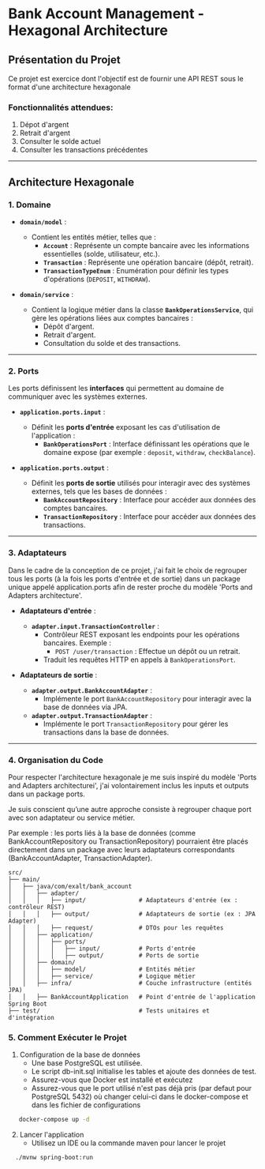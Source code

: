 # **Bank Account Management - Hexagonal Architecture**

## **Présentation du Projet**

Ce projet est exercice dont l'objectif est de fournir une API REST sous le format d'une architecture hexagonale 

### **Fonctionnalités attendues:**

1. Dépot d'argent
2. Retrait d'argent
3. Consulter le solde actuel
4. Consulter les transactions précédentes

---

## **Architecture Hexagonale**


### **1. Domaine**

- **`domain/model`** :
    - Contient les entités métier, telles que :
        - **`Account`** : Représente un compte bancaire avec les informations essentielles (solde, utilisateur, etc.).
        - **`Transaction`** : Représente une opération bancaire (dépôt, retrait).
        - **`TransactionTypeEnum`** : Enumération pour définir les types d'opérations (`DEPOSIT`, `WITHDRAW`).

- **`domain/service`** :
    - Contient la logique métier dans la classe **`BankOperationsService`**, qui gère les opérations liées aux comptes bancaires :
        - Dépôt d'argent.
        - Retrait d'argent.
        - Consultation du solde et des transactions.

---

### **2. Ports**
Les ports définissent les **interfaces** qui permettent au domaine de communiquer avec les systèmes externes.

- **`application.ports.input`** :
    - Définit les **ports d'entrée** exposant les cas d'utilisation de l'application :
        - **`BankOperationsPort`** : Interface définissant les opérations que le domaine expose (par exemple : `deposit`, `withdraw`, `checkBalance`).

- **`application.ports.output`** :
    - Définit les **ports de sortie** utilisés pour interagir avec des systèmes externes, tels que les bases de données :
        - **`BankAccountRepository`** : Interface pour accéder aux données des comptes bancaires.
        - **`TransactionRepository`** : Interface pour accéder aux données des transactions.

---

### **3. Adaptateurs**
Dans le cadre de la conception de ce projet, j'ai fait le choix de regrouper tous les ports (à la fois les ports d'entrée et de sortie) dans un package unique appelé application.ports afin de rester proche du modèle 'Ports and Adapters architecture'.

- **Adaptateurs d'entrée** :
    - **`adapter.input.TransactionController`** :
        - Contrôleur REST exposant les endpoints pour les opérations bancaires. Exemple :
            - `POST /user/transaction` : Effectue un dépôt ou un retrait.
        - Traduit les requêtes HTTP en appels à `BankOperationsPort`.

- **Adaptateurs de sortie** :
    - **`adapter.output.BankAccountAdapter`** :
        - Implémente le port `BankAccountRepository` pour interagir avec la base de données via JPA.
    - **`adapter.output.TransactionAdapter`** :
        - Implémente le port `TransactionRepository` pour gérer les transactions dans la base de données.

---

### **4. Organisation du Code**
Pour respecter l'architecture hexagonale je me suis inspiré du modèle 'Ports and Adapters architecturei', j'ai volontairement inclus les inputs et outputs dans un package ports.

Je suis conscient qu’une autre approche consiste à regrouper chaque port avec son adaptateur ou service métier. 

Par exemple : les ports liés à la base de données (comme BankAccountRepository ou TransactionRepository) pourraient être placés directement dans un package avec leurs adaptateurs correspondants (BankAccountAdapter, TransactionAdapter).
````plain
src/
├── main/
│   ├── java/com/exalt/bank_account
│   │   ├── adapter/
│   │   │   ├── input/               # Adaptateurs d'entrée (ex : contrôleur REST)
│   │   │   ├── output/              # Adaptateurs de sortie (ex : JPA Adapter)
│   │   │   ├── request/             # DTOs pour les requêtes
│   │   ├── application/
│   │   │   ├── ports/
│   │   │   │   ├── input/           # Ports d'entrée
│   │   │   │   ├── output/          # Ports de sortie
│   │   ├── domain/
│   │   │   ├── model/               # Entités métier
│   │   │   ├── service/             # Logique métier
│   │   ├── infra/                   # Couche infrastructure (entités JPA)
│   │   ├── BankAccountApplication   # Point d'entrée de l'application Spring Boot
├── test/                            # Tests unitaires et d'intégration
````
### **5. Comment Exécuter le Projet**
1. Configuration de la base de données
   - Une base PostgreSQL est utilisée.
   - Le script db-init.sql initialise les tables et ajoute des données de test.
   - Assurez-vous que Docker est installé et exécutez
   - Assurez-vous que le port utilisé n'est pas déjà pris (par defaut pour PostgreSQL 5432) où changer celui-ci dans le docker-compose et dans les fichier de configurations
````bash
   docker-compose up -d 
````
2. Lancer l'application
   - Utilisez un IDE ou la commande maven pour lancer le projet
````bash
  ./mvnw spring-boot:run
````
